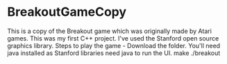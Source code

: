 # BreakoutGameCopy
This is a copy of the Breakout game which was originally made by Atari games. This was my first C++ project. I've used the Stanford open source graphics library.
Steps to play the game - 
Download the folder. You'll need java installed as Stanford libraries need java to run the UI.
make
./breakout
